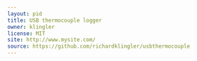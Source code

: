 ```yaml
---
layout: pid
title: USB thermocouple logger
owner: klingler
license: MIT
site: http://www.mysite.com/
source: https://github.com/richardklingler/usbthermocouple
---
```

